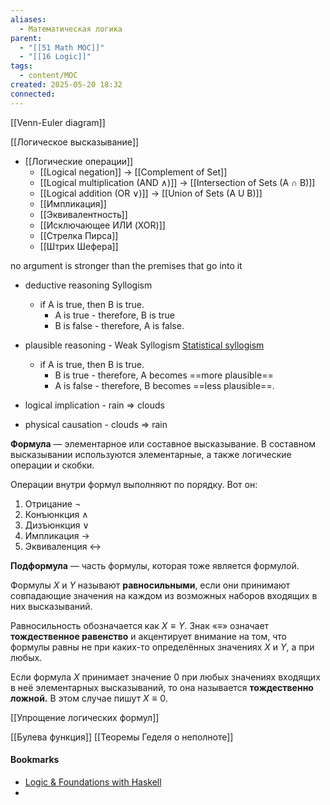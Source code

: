```yaml
---
aliases:
  - Математическая логика
parent:
  - "[[51 Math MOC]]"
  - "[[16 Logic]]"
tags:
  - content/MOC
created: 2025-05-20 18:32
connected:
---
```

[[Venn-Euler diagram]]

[[Логическое высказывание]]

- [[Логические операции]]
    - [[Logical negation]]                -> [[Complement of Set]]
    - [[Logical multiplication (AND ∧)]]    -> [[Intersection of Sets (A ∩ B)]]
    - [[Logical addition (OR ∨)]] -> [[Union of Sets (A U B)]]
    - [[Импликация]]
    - [[Эквивалентность]]
    - [[Исключающее ИЛИ (XOR)]]
    - [[Стрелка Пирса]]
    - [[Штрих Шефера]]



no argument is stronger than the premises that go into it

- deductive reasoning Syllogism
    - if A is true, then B is true. 
        - A is true - therefore, B is true
        - B is false - therefore, A is false.
- plausible reasoning - Weak Syllogism [Statistical syllogism](https://en.wikipedia.org/wiki/Statistical_syllogism) 
    - if A is true, then B is true.
        - B is true - therefore, A becomes ==more plausible==
        - A is false - therefore, B becomes ==less plausible==.

- logical implication - rain $⇒$ clouds
- physical causation - clouds $⇒$ rain


**Формула** — элементарное или составное высказывание. В составном высказывании используются элементарные, а также логические операции и скобки.

Операции внутри формул выполняют по порядку. Вот он:
1.  Отрицание $¬$
2.  Конъюнкция $∧$
3.  Дизъюнкция $∨$
4.  Импликация $→$
5.  Эквиваленция $↔$


**Подформула** — часть формулы, которая тоже является формулой.

Формулы $X$ и $Y$ называют **равносильными**, если они принимают совпадающие значения на каждом из возможных наборов входящих в них высказываний. 

Равносильность обозначается как $X≡Y$. Знак «$≡$» означает **тождественное равенство** и акцентирует внимание на том, что формулы равны не при каких-то определённых значениях $X$ и $Y$, а при любых.

Если формула $X$ принимает значение $0$ при любых значениях входящих в неё элементарных высказываний, то она называется **тождественно ложной.** В этом случае пишут $X≡0$.

[[Упрощение логических формул]]

[[Булева функция]]
[[Теоремы Геделя о неполноте]]


#### Bookmarks
- [Logic & Foundations with Haskell](https://www.youtube.com/watch?v=0HImO-me_sg&list=PLd8NbPjkXPliojM8YMN3z3o9--zXwti8Z)
- 